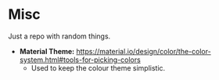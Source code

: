 # Misc
Just a repo with random things.

- **Material Theme:** https://material.io/design/color/the-color-system.html#tools-for-picking-colors
  - Used to keep the colour theme simplistic.
